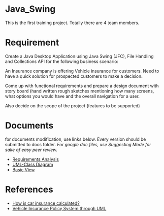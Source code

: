 # Java_Swing
This is the first training project. Totally there are 4 team members.


# Requirement
Create a Java Desktop Application using Java Swing (JFC), File Handling and Collections API for the following business scenario:

An Insurance company is offering Vehicle insurance for customers. Need to have a quick solution for prospected customers to make a decision.

Come up with functional requirements and prepare a design document with story board (hand written rough sketches mentioning how many screens, what options you would have and the overall navigation for a user.

Also decide on the scope of the project (features to be supported)

# Documents
for documents modification, use links below. Every version should be submitted to docs folder.
*For google doc files, use Suggesting Mode for sake of easy peer review.*
* [Requirements Analysis](http://bit.ly/1GEDB3u)
* [UML-Class Diagram](http://bit.ly/1GEDtAZ)
* [Basic View](https://docs.google.com/drawings/d/1t6M2W9OtWmffbB5HTQW5kkkfKyV01F8mtJgSlCVgA3g/edit?usp=sharing)

# References
* [How is car insurance calculated?](http://bit.ly/1GCLynH)
* [Vehicle Insurance Policy System through UML](http://bit.ly/1ISGVbL)
